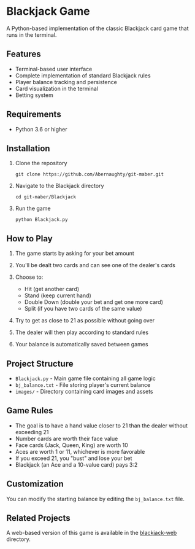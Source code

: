 # Blackjack Game

A Python-based implementation of the classic Blackjack card game that runs in the terminal.

## Features

- Terminal-based user interface
- Complete implementation of standard Blackjack rules
- Player balance tracking and persistence
- Card visualization in the terminal
- Betting system

## Requirements

- Python 3.6 or higher

## Installation

1. Clone the repository
   ```
   git clone https://github.com/Abernaughty/git-maber.git
   ```

2. Navigate to the Blackjack directory
   ```
   cd git-maber/Blackjack
   ```

3. Run the game
   ```
   python Blackjack.py
   ```

## How to Play

1. The game starts by asking for your bet amount
2. You'll be dealt two cards and can see one of the dealer's cards
3. Choose to:
   - Hit (get another card)
   - Stand (keep current hand)
   - Double Down (double your bet and get one more card)
   - Split (if you have two cards of the same value)

4. Try to get as close to 21 as possible without going over
5. The dealer will then play according to standard rules
6. Your balance is automatically saved between games

## Project Structure

- `Blackjack.py` - Main game file containing all game logic
- `bj_balance.txt` - File storing player's current balance
- `images/` - Directory containing card images and assets

## Game Rules

- The goal is to have a hand value closer to 21 than the dealer without exceeding 21
- Number cards are worth their face value
- Face cards (Jack, Queen, King) are worth 10
- Aces are worth 1 or 11, whichever is more favorable
- If you exceed 21, you "bust" and lose your bet
- Blackjack (an Ace and a 10-value card) pays 3:2

## Customization

You can modify the starting balance by editing the `bj_balance.txt` file.

## Related Projects

A web-based version of this game is available in the [blackjack-web](/blackjack-web) directory.
